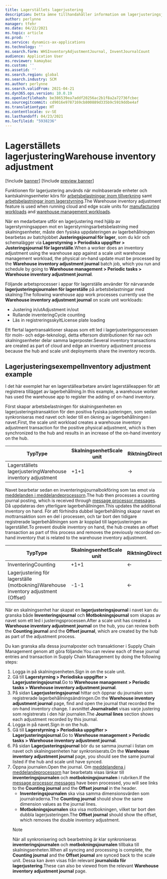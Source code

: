 ```yaml
---
title: Lagerställets lagerjustering
description: Detta ämne tillhandahåller information om lagerjusteringsjournal och bearbetning när du använder skalningsenheter.
author: perlynne
manager: tfehr
ms.date: 04/22/2021
ms.topic: article
ms.prod: ''
ms.service: dynamics-ax-applications
ms.technology: ''
ms.search.form: WHSInventoryAdjustmentJournal, InventJournalCount
audience: Application User
ms.reviewer: kamaybac
ms.custom: ''
ms.assetid: ''
ms.search.region: global
ms.search.industry: SCM
ms.author: perlynne
ms.search.validFrom: 2021-04-21
ms.dyn365.ops.version: 10.0.19
ms.openlocfilehash: be386539ea7addf20256ac2b1f8a2a72736fcbec
ms.sourcegitcommit: cd9016e9787169cb800889d335b9c5919ddbe4af
ms.translationtype: HT
ms.contentlocale: sv-SE
ms.lasthandoff: 04/23/2021
ms.locfileid: "5938236"
---
```

# <a name="warehouse-inventory-adjustment"></a><span data-ttu-id="96cad-103">Lagerställets lagerjustering</span><span class="sxs-lookup"><span data-stu-id="96cad-103">Warehouse inventory adjustment</span></span>

[!include [banner](../includes/banner.md)]
[!include [preview banner](../includes/preview-banner.md)]

<span data-ttu-id="96cad-104">Funktionen för lagerjustering används när molnbaserade enheter och kantskalningsenheter körs för [arbetsbelastningar inom tillverkning](cloud-edge-workload-manufacturing.md) samt [arbetsbelastningar inom lagerstyrning](cloud-edge-workload-warehousing.md).</span><span class="sxs-lookup"><span data-stu-id="96cad-104">The Warehouse inventory adjustment feature is used when running cloud and edge scale units for [manufacturing workloads](cloud-edge-workload-manufacturing.md) and [warehouse management workloads](cloud-edge-workload-warehousing.md).</span></span>

<span data-ttu-id="96cad-105">När en medarbetare utför en lagerjustering med hjälp av lagerstyrningsappen mot en lagerstyrningsarbetsbelastning med skalningsenheter, måste den fysiska uppdateringen av lagerbehållningen bearbetas av batchjobbet **Justeringsjournal för lager**, som du kör och schemalägger via **Lagerstyrning > Periodiska uppgifter > Justeringsjournal för lagerställe**.</span><span class="sxs-lookup"><span data-stu-id="96cad-105">When a worker does an inventory adjustment using the warehouse app against a scale unit warehouse management workload, the physical on-hand update must be processed by the **Warehouse inventory adjustment journal** batch job, which you run and schedule by going to **Warehouse management > Periodic tasks > Warehouse inventory adjustment journal**.</span></span>

<span data-ttu-id="96cad-106">Följande arbetsprocesser i appar för lagerställe använder för närvarande **lagerjusteringsjournalen för lagerställe** på arbetsbelastningar med skalning:</span><span class="sxs-lookup"><span data-stu-id="96cad-106">The following warehouse app work processes currently use the **Warehouse inventory adjustment journal** on scale unit workloads:</span></span>

- <span data-ttu-id="96cad-107">Justering in/ut</span><span class="sxs-lookup"><span data-stu-id="96cad-107">Adjustment in/out</span></span>
- <span data-ttu-id="96cad-108">Rullande inventering</span><span class="sxs-lookup"><span data-stu-id="96cad-108">Cycle counting</span></span>
- <span data-ttu-id="96cad-109">Läs in registreringsskylt</span><span class="sxs-lookup"><span data-stu-id="96cad-109">License plate loading</span></span>

<span data-ttu-id="96cad-110">Ett flertal lagertransaktioner skapas som ett led i lagerjusteringsprocessen för moln- och edge-teknologi, detta eftersom distributionen för nav och skalningsenheter delar samma lagerposter.</span><span class="sxs-lookup"><span data-stu-id="96cad-110">Several inventory transactions are created as part of cloud and edge an inventory adjustment process because the hub and scale unit deployments share the inventory records.</span></span>

## <a name="inventory-adjustment-example"></a><span data-ttu-id="96cad-111">Lagerjusteringsexempel</span><span class="sxs-lookup"><span data-stu-id="96cad-111">Inventory adjustment example</span></span>

<span data-ttu-id="96cad-112">I det här exemplet har en lagerställearbetare använt lagerställeappen för att registrera tillägget av lagerbehållning.</span><span class="sxs-lookup"><span data-stu-id="96cad-112">In this example, a warehouse worker has used the warehouse app to register the adding of on-hand inventory.</span></span>

<span data-ttu-id="96cad-113">Först skapar arbetsbelastningen för skalningsenheten en lagerjusteringstransaktion för den positiva fysiska justeringen, som sedan synkroniseras med navet och leder till en ökning av lagerbehållningen i navet.</span><span class="sxs-lookup"><span data-stu-id="96cad-113">First, the scale unit workload creates a warehouse inventory adjustment transaction for the positive physical adjustment, which is then synchronized to the hub and results in an increase of the on-hand inventory on the hub.</span></span>

| <span data-ttu-id="96cad-114">Typ</span><span class="sxs-lookup"><span data-stu-id="96cad-114">Type</span></span>                                    | <span data-ttu-id="96cad-115">Skalningsenhet</span><span class="sxs-lookup"><span data-stu-id="96cad-115">Scale unit</span></span> | <span data-ttu-id="96cad-116">Riktning</span><span class="sxs-lookup"><span data-stu-id="96cad-116">Direction</span></span> | <span data-ttu-id="96cad-117">Hubb</span><span class="sxs-lookup"><span data-stu-id="96cad-117">Hub</span></span> |
|-----------------------------------------|------------|-----------|-----|
| <span data-ttu-id="96cad-118">Lagerställets lagerjustering</span><span class="sxs-lookup"><span data-stu-id="96cad-118">Warehouse inventory adjustment</span></span>          | <span data-ttu-id="96cad-119">+1</span><span class="sxs-lookup"><span data-stu-id="96cad-119">+1</span></span>         | ->        | <span data-ttu-id="96cad-120">+1</span><span class="sxs-lookup"><span data-stu-id="96cad-120">+1</span></span>  |

<span data-ttu-id="96cad-121">Navet bearbetar sedan en inventeringsjournalbokföring som tas emot via [meddelanden i meddelandeprocessorn](cloud-edge-message-processor-messages.md).</span><span class="sxs-lookup"><span data-stu-id="96cad-121">The hub then processes a counting journal posting, which is received through [message processor messages](cloud-edge-message-processor-messages.md).</span></span> <span data-ttu-id="96cad-122">Då uppdateras den ytterligare lagerbehållningen.</span><span class="sxs-lookup"><span data-stu-id="96cad-122">This updates the additional inventory on hand.</span></span> <span data-ttu-id="96cad-123">För att förhindra dubbel lagerbehållning skapar navet en mottransaktion som en del i processen, och tar bort den tidigare registrerade lagerbehållningen som är kopplad till lagerjusteringen av lagerstället.</span><span class="sxs-lookup"><span data-stu-id="96cad-123">To prevent double inventory on hand, the hub creates an offset transaction as part of this process and removes the previously recorded on-hand inventory that is related to the warehouse inventory adjustment.</span></span>

| <span data-ttu-id="96cad-124">Typ</span><span class="sxs-lookup"><span data-stu-id="96cad-124">Type</span></span>                                    | <span data-ttu-id="96cad-125">Skalningsenhet</span><span class="sxs-lookup"><span data-stu-id="96cad-125">Scale unit</span></span> | <span data-ttu-id="96cad-126">Riktning</span><span class="sxs-lookup"><span data-stu-id="96cad-126">Direction</span></span> | <span data-ttu-id="96cad-127">Hubb</span><span class="sxs-lookup"><span data-stu-id="96cad-127">Hub</span></span> |
|-----------------------------------------|------------|-----------|-----|
| <span data-ttu-id="96cad-128">Inventering</span><span class="sxs-lookup"><span data-stu-id="96cad-128">Counting</span></span>                                | <span data-ttu-id="96cad-129">+1</span><span class="sxs-lookup"><span data-stu-id="96cad-129">+1</span></span>         | <-        | <span data-ttu-id="96cad-130">+1</span><span class="sxs-lookup"><span data-stu-id="96cad-130">+1</span></span>  |
| <span data-ttu-id="96cad-131">Lagerjustering för lagerställe (motbokning)</span><span class="sxs-lookup"><span data-stu-id="96cad-131">Warehouse inventory adjustment (Offset)</span></span> | <span data-ttu-id="96cad-132">-1</span><span class="sxs-lookup"><span data-stu-id="96cad-132">-1</span></span>         | <-        | <span data-ttu-id="96cad-133">-1</span><span class="sxs-lookup"><span data-stu-id="96cad-133">-1</span></span>  |

<span data-ttu-id="96cad-134">När en skalningsenhet har skapat en **lagerjusteringsjournal** i navet kan du granska både **Inventeringsjournal** och **Motbokningsjournal** som skapas av navet som ett led i justeringsprocessen.</span><span class="sxs-lookup"><span data-stu-id="96cad-134">After a scale unit has created a **Warehouse inventory adjustment journal** on the hub, you can review both the **Counting journal** and the **Offset journal**, which are created by the hub as part of the adjustment process.</span></span>

<span data-ttu-id="96cad-135">Du kan granska alla dessa journalposter och transaktioner i Supply Chain Management genom att göra följande:</span><span class="sxs-lookup"><span data-stu-id="96cad-135">You can review each of these journal entries and transaction in Supply Chain Management by doing the following steps:</span></span>

1. <span data-ttu-id="96cad-136">Logga in på skalningsenheten.</span><span class="sxs-lookup"><span data-stu-id="96cad-136">Sign in on the scale unit.</span></span>
1. <span data-ttu-id="96cad-137">Gå till **Lagerstyrning \> Periodiska uppgifter \> Lagerjusteringsjournal**.</span><span class="sxs-lookup"><span data-stu-id="96cad-137">Go to **Warehouse management \> Periodic tasks \> Warehouse inventory adjustment journal**.</span></span>
1. <span data-ttu-id="96cad-138">På sidan **Lagerjusteringsjournal** hittar och öppnar du journalen som registrerade lagerbehållningsändringen.</span><span class="sxs-lookup"><span data-stu-id="96cad-138">On the **Warehouse inventory adjustment journal** page, find and open the journal that recorded the on-hand inventory change.</span></span> <span data-ttu-id="96cad-139">I avsnittet **Journalradet** visas varje justering som registrerats i den här journalen.</span><span class="sxs-lookup"><span data-stu-id="96cad-139">The **Journal lines** section shows each adjustment recorded by this journal.</span></span>
1. <span data-ttu-id="96cad-140">Logga in på navet.</span><span class="sxs-lookup"><span data-stu-id="96cad-140">Sign in on the hub.</span></span>
1. <span data-ttu-id="96cad-141">Gå till **Lagerstyrning \> Periodiska uppgifter \> Lagerjusteringsjournal**.</span><span class="sxs-lookup"><span data-stu-id="96cad-141">Go to **Warehouse management \> Periodic tasks \> Warehouse inventory adjustment journal**.</span></span>
1. <span data-ttu-id="96cad-142">På sidan **Lagerjusteringsjournal** bör du se samma journal i listan om navet och skalningsenheten har synkroniserats.</span><span class="sxs-lookup"><span data-stu-id="96cad-142">On the **Warehouse inventory adjustment journal** page, you should see the same journal listed if the hub and scale unit have synced.</span></span>
1. <span data-ttu-id="96cad-143">Öppna journalen.</span><span class="sxs-lookup"><span data-stu-id="96cad-143">Open the journal.</span></span> <span data-ttu-id="96cad-144">Om [meddelandena i meddelandeprocessorn](cloud-edge-message-processor-messages.md) har bearbetats visas länkar till **inventeringsjournalen** och **motbokningsjournalen** i rubriken.</span><span class="sxs-lookup"><span data-stu-id="96cad-144">If the [message processor messages](cloud-edge-message-processor-messages.md) have been processed, you will see links to the **Counting journal** and the **Offset journal** in the header.</span></span>
    - <span data-ttu-id="96cad-145">**Inventeringsjournalen** ska visa samma dimensionsvärden som journalraderna.</span><span class="sxs-lookup"><span data-stu-id="96cad-145">The **Counting journal** should show the same dimension values as the journal lines.</span></span>
    - <span data-ttu-id="96cad-146">**Motbokningsjournalen** ska visa motbokningen, vilket tar bort den dubbla lagerjusteringen.</span><span class="sxs-lookup"><span data-stu-id="96cad-146">The **Offset journal** should show the offset, which removes the double inventory adjustment.</span></span>
    > [!NOTE]
    > <span data-ttu-id="96cad-147">När all synkronisering och bearbetning är klar synkroniseras **inventeringsjournalen** och **motbokningsjournalen** tillbaka till skalningsenheten.</span><span class="sxs-lookup"><span data-stu-id="96cad-147">When all syncing and processing is complete, the **Counting journal** and the **Offset journal** are synced back to the scale unit.</span></span> <span data-ttu-id="96cad-148">Dessa kan även visas från relevant **journalsida för lagerjustering**.</span><span class="sxs-lookup"><span data-stu-id="96cad-148">These can also be viewed from the relevant **Warehouse inventory adjustment journal** page.</span></span>
